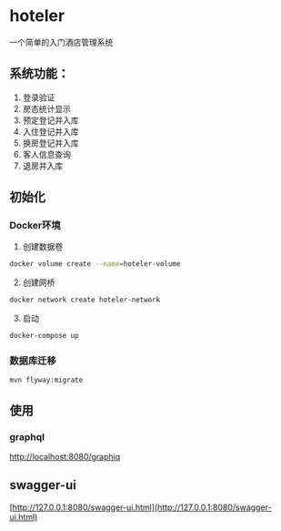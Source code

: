 # hoteler
一个简单的入门酒店管理系统

## 系统功能：
1. 登录验证
2. 房态统计显示
3. 预定登记并入库
4. 入住登记并入库
5. 换房登记并入库
6. 客人信息查询
7. 退房并入库

## 初始化

### Docker环境
1. 创建数据卷
```bash
docker volume create --name=hoteler-volume
```
2. 创建网桥
```bash
docker network create hoteler-network
```
3. 启动
```bash
docker-compose up
```

### 数据库迁移

```shell script
mvn flyway:migrate
```

## 使用

### graphql

[http://localhost:8080/graphiq](http://localhost:8080/graphiq)

## swagger-ui

[http://127.0.0.1:8080/swagger-ui.html](http://127.0.0.1:8080/swagger-ui.html)